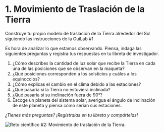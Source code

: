 # 1. Movimiento de Traslación de la Tierra

Construye tu propio modelo de traslación de la Tierra alrededor del Sol siguiendo las instrucciones de la GuiLab #1

Es hora de analizar lo que estamos observando. Piensa, indaga las siguientes preguntas y registra tus respuestas en tu libreta de investigador.

1. ¿Cómo describes la cantidad de luz solar que recibe la Tierra en cada una de las posiciones que se observan en la maqueta?
2. ¿Qué posiciones corresponden a los solsticios y cuáles a los equinoccios?
3. ¿Cómo explicas el cambio en el clima debido a las estaciones?
4. ¿Qué pasaría si la Tierra no estuviera inclinada?
5. ¿Qué pasaría si su inclinación fuera de 90°?
6. Escoge un planeta del sistema solar, averigua el ángulo de inclinación de este planeta y piensa cómo serían sus estaciones.

_¿Tienes más preguntas? ¡Regístralas en tu libreta y compártelas!_

![Reto científico #2: Movimiento de traslación de la Tierra.](../../.gitbook/assets/Reto\_2-702x1024.png)
